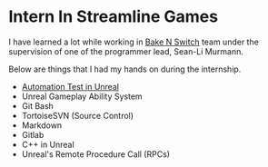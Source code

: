 # Intern In Streamline Games

I have learned a lot while working in [Bake N Switch](https://www.streamline-games.com/bake-n-switch) team under the supervision of one of the programmer lead, Sean-Li Murmann.

Below are things that I had my hands on during the internship.

- [Automation Test in Unreal](/Experiences/Programming/Unreal/UnitTest.html)
- Unreal Gameplay Ability System
- Git Bash
- TortoiseSVN (Source Control)
- Markdown
- Gitlab
- C++ in Unreal
- Unreal's Remote Procedure Call (RPCs)
